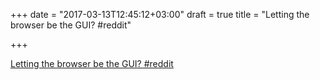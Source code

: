 +++
date = "2017-03-13T12:45:12+03:00"
draft = true
title = "Letting the browser be the GUI?  #reddit"

+++

<p><a href="https://t.co/WxPWpYErba">Letting the browser be the GUI?  #reddit</a></p>
